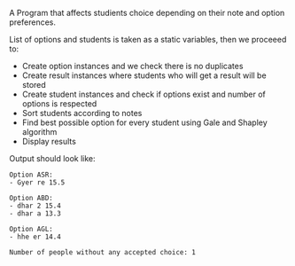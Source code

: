 
A Program that affects studients choice depending on their note and option preferences.

List of options and students is taken as a static variables, then we proceeed to:
- Create option instances and we check there is no duplicates
- Create result instances where students who will get a result will be stored
- Create student instances and check if options exist and number of options is respected
- Sort students according to notes
- Find best possible option for every student using Gale and Shapley algorithm
- Display results

Output should look like:
```
Option ASR:
- Gyer re 15.5

Option ABD:
- dhar 2 15.4
- dhar a 13.3

Option AGL:
- hhe er 14.4

Number of people without any accepted choice: 1
```
